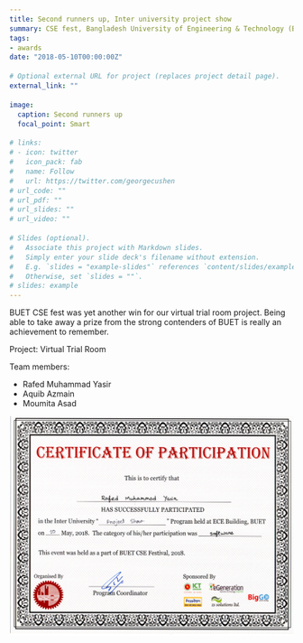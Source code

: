 ```yaml
---
title: Second runners up, Inter university project show
summary: CSE fest, Bangladesh University of Engineering & Technology (BUET)
tags:
- awards
date: "2018-05-10T00:00:00Z"

# Optional external URL for project (replaces project detail page).
external_link: ""

image:
  caption: Second runners up
  focal_point: Smart

# links:
# - icon: twitter
#   icon_pack: fab
#   name: Follow
#   url: https://twitter.com/georgecushen
# url_code: ""
# url_pdf: ""
# url_slides: ""
# url_video: ""

# Slides (optional).
#   Associate this project with Markdown slides.
#   Simply enter your slide deck's filename without extension.
#   E.g. `slides = "example-slides"` references `content/slides/example-slides.md`.
#   Otherwise, set `slides = ""`.
# slides: example
---
```


BUET CSE fest was yet another win for our virtual trial room project. Being able to take away a prize from the strong contenders of BUET is really an achievement to remember.

Project: Virtual Trial Room

Team members:
* Rafed Muhammad Yasir
* Aquib Azmain
* Moumita Asad

![asdf](./certificate.png)